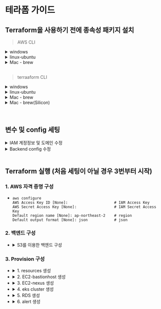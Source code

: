 # 테라폼 가이드

## Terraform을 사용하기 전에 종속성 패키지 설치
> AWS CLI
<details><summary>windows</summary>

- Windows(64비트)용 AWS CLI MSI 설치 프로그램 다운로드 및 실행
    - https://awscli.amazonaws.com/AWSCLIV2.msi  

</details>
<details><summary>linux-ubuntu</summary>

- ```
  sudo apt-get install -y curl unzip 
  curl "https://awscli.amazonaws.com/awscli-exe-linux-x86_64.zip" -o "awscliv2.zip"
  sudo unzip awscliv2.zip
  sudo ./aws/install
  ```
</details>

</details>
<details><summary>Mac - brew</summary>

- ```
  brew install aws
  ```
</details>

<br>

> terraaform CLI
<details><summary>windows</summary>

1. download
- 다운로드한 파일의 압축을 풀고 C:\terraform\terraform.exe에 복사합니다.
  - https://releases.hashicorp.com/terraform/1.6.2/terraform_1.6.2_windows_386.zip  

2. 환경변수 등록.
- 관리자 권한으로 Powershell을 실행하여 아래 명령어를 실행.
  - `[Environment]::SetEnvironmentVariable("Path", $env:Path + ";C:\terraform", "Machine")`

</details>
<details><summary>linux-ubuntu</summary>

- ```
  sudo apt-get install -y wget
  wget -O- https://apt.releases.hashicorp.com/gpg | sudo gpg --dearmor -o /usr/share/keyrings/hashicorp-archive-keyring.gpg
  echo "deb [signed-by=/usr/share/keyrings/hashicorp-archive-keyring.gpg] https://apt.releases.hashicorp.com $(lsb_release -cs) main" | sudo tee /etc/apt/sources.list.d/hashicorp.list
  sudo apt update && sudo apt install terraform
   ```
</details>
<details><summary>Mac - brew</summary>

- ```
  brew install terraform
   ```
</details>

<details><summary>Mac - brew(Silicon)</summary>

- ```
  brew install terraform
  git clone https://github.com/hashicorp/terraform-provider-template

  cd terraform-provider-template

  go build

  mkdir -p  ~/.terraform.d/plugins/registry.terraform.io/hashicorp/template/2.2.0/darwin_arm64

  mv terraform-provider-template ~/.terraform.d/plugins/registry.terraform.io/hashicorp/template/2.2.0/darwin_arm64/terraform-provider-template_v2.2.0_x5
  
  chmod +x ~/.terraform.d/plugins/registry.terraform.io/hashicorp/template/2.2.0/darwin_arm64/terraform-provider-template_v2.2.0_x5
   ```
</details>
<br>
<br>

## 변수 및 config 세팅 
<details><summary>IAM 계정정보 및 도메인 수정</summary>

 >terraform/main/global.tf
```
  //ssh-Key
  default_Key = "Key name"

  // route53 host name
  host_name = "test.com"
  host_pattern = "*.test.com"
  ACCOUNT_ID = 112233445566
  availability_zones = "ap-northeast-2"

  //domain 
  gitlab_domain_name = "gitlab.test.com"
  nexus_domain_name = "nexus.test.com"
  reg_domain_name = "reg.test.com"

  //backend name
  backend_bucket = "S3-bucket-name"
  backend_dynamodb = "dynamodb-table"
```
</details>
<details><summary>Backend config 수정</summary>

 >terraform/main/backend.conf

```
  //backend S3 bucket name
  bucket = "S3-bucket-name"

  //backend dynamodb table
  dynamodb_table = "dynamodb-table"
```
</details>
<br>


## Terraform 실행 (처음 세팅이 아닐 경우 3번부터 시작)

### 1. AWS 자격 증명 구성
- ```
  aws configure
  AWS Access Key ID [None]:                     # IAM Access Key 
  AWS Secret Access Key [None]:                 # IAM Secret Access Key 
  Default region name [None]: ap-northeast-2    # region  
  Default output format [None]: json            # json
  ```

  
### 2. 백엔드 구성


- <details>
  <summary>S3를 이용한 백엔드 구성</summary>

  > terraform 에서 backend란 terraform의 상태 데이터를 저장 하고 실행환경을 제공 하는 컴포넌트 입니다\
  상태 데이터는 tfstate 파일에 저장 되며 상태파일 저장소로 S3 버킷을 사용 하고 있습니다\
  이 프로젝트에선 remote state를 통해 S3에 저장 되어 있는 tfstate 파일의 리소스를 사용하고 있어\
  필수로 진행해야 하는 구성 입니다. backend에는 다음과 같은 항목이 생성 됩니다
  > - S3 bucket
  > - DynamoDB_table

  <br>

  - 터미널에서 main->dependency->backend 위치로 이동
    - ``` 
      terraform> cd .\main\dependency\backend\
      terraform\main\dependency\backend> 
      ``` 
  
  - main.tf 41-49 블럭을 주석처리 합니다
    - ```
      ### 41 line.
  
      # terraform {
      # backend "s3" {
      #     key            = "main/dependency/backend/terraform.tfstate"
      #     region         = "ap-northeast-2"
      #     encrypt        = true
      #   }
      # }
      ```
  - `terraform init`으로 aws provider 구성
    - ```
      terraform\main\dependency\backend> terraform init -backend-config="../../backend.conf"
   
      ...
  
      Terraform has been successfully initialized!
  
      You may now begin working with Terraform. Try running "terraform plan" to see
      any changes that are required for your infrastructure. All Terraform commands
      should now work.
  
      If you ever set or change modules or backend configuration for Terraform,
      rerun this command to reinitialize your working directory. If you forget, other
      commands will detect it and remind you to do so if necessary.
      terraform\main\dependency\backend>
      ```
  - Workspace 구성
    - ```
      terraform\main\dependency\backend> terraform workspace show 
      default
      terraform\main\dependency\backend> terraform workspace new test
      Created and switched to workspace "test"!
      
      You're now on a new, empty workspace. Workspaces isolate their state,
      so if you run "terraform plan" Terraform will not see any existing state
      for this configuration.
      terraform\main\dependency\backend> terraform workspace show    
      test
      terraform\main\dependency\backend>    
      ```
  - `terraform apply` 후 `Enter a value` 에서 yes 입력 (S3와 synamodb 생성)
  
    - ```
      terraform\main\dependency\backend> terraform apply -var-file="../../global.tfvars"
      
      ...
      
      Do you want to perform these actions in workspace "test"?
        Terraform will perform the actions described above.
        Only 'yes' will be accepted to approve.
      
        Enter a value: yes       
      ...
      
      
      Apply complete! Resources: 2 added, 0 changed, 0 destroyed.
      terraform\main\dependency\backend>
      ```
  
  - `main.tf` 41~49 블럭 주석 해제
    - ```
      ### 41. line
      
      terraform {
        backend "s3" {
          key            = "main/dependency/backend/terraform.tfstate"
          region         = "ap-northeast-2"
          encrypt        = true
        }
      }  
      ```
  - `terraform init` 실행 후 `Enter a value` 에서 yes 입력
    - ```
      terraform\main\dependency\backend> terraform init -backend-config="../../backend.conf"
      Initializing the backend...
      Do you want to migrate all workspaces to "s3"?
      Both the existing "local" backend and the newly configured "s3" backend
      support workspaces. When migrating between backends, Terraform will copy
      all workspaces (with the same names). THIS WILL OVERWRITE any conflicting
      states in the destination.
  
      Terraform initialization doesn't currently migrate only select workspaces.
      If you want to migrate a select number of workspaces, you must manually
      pull and push those states.
  
      If you answer "yes", Terraform will migrate all states. If you answer
      "no", Terraform will abort.
  
      Enter a value: yes 
      
      ...
      
      
      Terraform has been successfully initialized!
  
      You may now begin working with Terraform. Try running "terraform plan" to see
      any changes that are required for your infrastructure. All Terraform commands
      should now work.
      
      If you ever set or change modules or backend configuration for Terraform,
      rerun this command to reinitialize your working directory. If you forget, other
      commands will detect it and remind you to do so if necessary.    
      ```
  - `terraform apply` 실행
    - ```
      terraform\main\dependency\backend> terraform apply -var-file="../../global.tfvars"
      ...
      Apply complete! Resources: 0 added, 0 changed, 0 destroyed.
      ```

### 3. Provision 구성
- <details>
  <summary>1. resources 생성</summary>

  > terraform 프로비저닝 단계에서 dependency/resource 에서 생성 한 리소스를 사용하여\
  다른 인스턴스를 생성 하기 때문에 dependency/resource를 가장 먼저 생성 해야 합니다\
  dependency/resource에는 다음과 같은 항목이 생성 됩니다
  > - vpc (subnet , gateway , route table , eip 등) 
  > - securitygroup 
  > - storage (s3,efs) 
  > - iam

  <br>
  
  - 터미널에서 `main\dependent\resources` 위치로 이동합니다.
    - ``` 
      terraform\main\dependency\backend> cd ..\dependency\resources\
      terraform\main\dependency\resources> 
      ```
  
  - `terraform init` AWS provider 구성
    - ```
      terraform\main\dependency\resources> terraform init -backend-config="../../backend.conf"
      
      ...
      
      Terraform has been successfully initialized!
      
      You may now begin working with Terraform. Try running "terraform plan" to see
      any changes that are required for your infrastructure. All Terraform commands
      should now work.
      
      If you ever set or change modules or backend configuration for Terraform,
      rerun this command to reinitialize your working directory. If you forget, other
      commands will detect it and remind you to do so if necessary.
      terraform\main\dependency\resources>
      ```
  - Workspace 구성
    - ```
      terraform\main\dependency\resources> terraform workspace show 
      default
      terraform\main\dependency\resources> terraform workspace new test
      Created and switched to workspace "test"!
      
      You're now on a new, empty workspace. Workspaces isolate their state,
      so if you run "terraform plan" Terraform will not see any existing state
      for this configuration.
      terraform\main\dependency\resources> terraform workspace show    
      test
      terraform\main\dependency\resources>  
      ```
  - `terraform apply` 로 resource 생성 ( `Enter a value` 에서 yes 입력)
    - ```
      terraform\main\dependency\resources> terraform apply -var-file="../../global.tfvars"
      Do you want to perform these actions in workspace "test"?
      Terraform will perform the actions described above.
      Only 'yes' will be accepted to approve.
         Enter a value: yes 
      
      ...
      
      Apply complete! 
      terraform\main\dependency\resources>  
      ```
  
  
  > terraform\main\dependency\resources\ 경로에\
  bastion_readme.md 파일에 bastion host 접속 정보가 있습니다   
  </details>

- <details>
  <summary>2. EC2-bastionhost 생성</summary>

  >bastionhost는 dependency/resource가 생성된 후 생성해야 합니다\
  locals를 적절히 변경하여 생성하여야 합니다\
  bastion_host에서 ssh를 통해 gitlab 과 nexus에 접근할 수 있습니다\
  apply를 하게되면 bastion_host_readme.md 가 생성 되는데 여기엔 bastion_host의 접속 ip와\
  bastion_host 에서 gitlab 혹은 nexus의 연결을 위한 ssh명령어가 표기 되어 있습니다
  
  <br>
  
  - 터미널에서 `main\instance\bastion` 위치로 이동
    - ``` 
      terraform\main\instance\bastion>
      ```
  - `terraform init` AWS provider 구성
    - ```
      terraform\main\instance\bastion> terraform init -backend-config="../../backend.conf"
      
      ...
      
      Terraform has been successfully initialized!
      
      You may now begin working with Terraform. Try running "terraform plan" to see
      any changes that are required for your infrastructure. All Terraform commands
      should now work.
      
      If you ever set or change modules or backend configuration for Terraform,
      rerun this command to reinitialize your working directory. If you forget, other
      commands will detect it and remind you to do so if necessary.
      terraform\main\instance\bastion>
      ```
  - Workspace 구성
    - ```
      terraform\main\instance\bastion> terraform workspace show 
      default
      terraform\main\instance\bastion> terraform workspace new test
      Created and switched to workspace "test"!
      
      You're now on a new, empty workspace. Workspaces isolate their state,
      so if you run "terraform plan" Terraform will not see any existing state
      for this configuration.
      terraform\main\instance\bastion> terraform workspace show    
      test
      terraform\main\instance\bastion>
      ```
  - `terraform apply -var-file="../../global.tfvars"` 로 bastion 생성 ( `Enter a value` 에서 yes   입력)
    - ```
      terraform\main\instance\bastion> terraform apply -var-file="../../global.tfvars"
      
      ...
      
      Apply complete!
      terraform\main\instance\bastion> 
      ```
  </details>

- <details>
  <summary>3. EC2-nexus 생성</summary>

  > nexus는 dependency/resource가 생성된 후 생성해야 합니다\
  locals를 적절히 변경하여 생성하여야 합니다
  <br>

  - 터미널에서 `main\instance\nexus` 위치로 이동
    - ``` 
      terraform\main\instance\nexus>
      ```
  - `terraform init` AWS provider 구성
    - ```
      terraform\main\instance\nexus> terraform init -backend-config="../../backend.conf"
      
      ...
      
      Terraform has been successfully initialized!
      
      You may now begin working with Terraform. Try running "terraform plan" to see
      any changes that are required for your infrastructure. All Terraform commands
      should now work.
      
      If you ever set or change modules or backend configuration for Terraform,
      rerun this command to reinitialize your working directory. If you forget, other
      commands will detect it and remind you to do so if necessary.
      terraform\main\instance\nexus>
      ```
  - Workspace 구성
    - ```
      terraform\main\instance\nexus> terraform workspace show 
      default
      terraform\main\instance\nexus> terraform workspace new test
      Created and switched to workspace "test"!
      
      You're now on a new, empty workspace. Workspaces isolate their state,
      so if you run "terraform plan" Terraform will not see any existing state
      for this configuration.
      terraform\main\instance\nexus> terraform workspace show    
      test
      terraform\main\instance\nexus>
      ```
  - `terraform apply -var-file="../../global.tfvars"` 로 nexus 생성 ( `Enter a value` 에서 yes 입력)
    - ```
      terraform\main\instance\nexus> terraform apply -var-file="../../global.tfvars"
      
      ...
      
      Apply complete! 
      terraform\main\instance\nexus> 
      ```
  </details>

 
- <details>
  <summary>4. eks cluster 생성</summary>

  > eks는 dependency/resource가 생성된 후 생성해야 합니다\
  locals를 적절히 변경하여 생성하여야 합니다\
  apply 시 해당 경로에 readme 파일이 생성되며 cluster에 연결할 수 있는 awscli 명령어가 표기되어\
  있습니다 eks 구성시 default로 여러 패키지가 한번에 설치 되는데 설치되는 목록은 아래와 같습니다
  > - ALB ingress Controller  
  > - Metrics Server
  > - External DNS 
  > - EBS CSI Driver
  > - EFS CSI Driver
  > - Nginx ingress Controller

  <br>  
  
  - 터미널에서 `main\instance\eks` 위치로 이동
    - ``` 
      terraform\main\instance\eks>
      ```
  - `terraform init` AWS provider 구성
    - ```
      terraform\main\instance\eks> terraform init -backend-config="../../backend.conf"
      
      ...
      
      Terraform has been successfully initialized!
      
      You may now begin working with Terraform. Try running "terraform plan" to see
      any changes that are required for your infrastructure. All Terraform commands
      should now work.
      
      If you ever set or change modules or backend configuration for Terraform,
      rerun this command to reinitialize your working directory. If you forget, other
      commands will detect it and remind you to do so if necessary.
      terraform\main\instance\eks>
      ```
  - Workspace 구성
    - ```
      terraform\main\instance\eks> terraform workspace show 
      default
      terraform\main\instance\eks> terraform workspace new test
      Created and switched to workspace "test"!
      
      You're now on a new, empty workspace. Workspaces isolate their state,
      so if you run "terraform plan" Terraform will not see any existing state
      for this configuration.
      terraform\main\instance\eks> terraform workspace show    
      test
      terraform\main\instance\eks>
      ```
  - `terraform apply -var-file="../../global.tfvars"` 로 eks 생성 ( `Enter a value` 에서 yes 입력)
    - ```
      terraform\main\instance\eks> terraform apply -var-file="../../global.tfvars"
      
      ...
      
      Apply complete! 
      terraform\main\instance\eks> 
      ```
  
  </details>


- <details>
  <summary>5. RDS 생성</summary> 

  > rds는 dependency/resource가 생성 된 후 생성해야 합니다\
  global.tfvars 에서 instance type을 지정 할 수 있으며 locals 를 적절히 변경 하여 생성 하여야 합니다\
  apply시에는 해당경로에 readme 파일이 생성되며 rds 접속 주소와 포트 번호가 표기 되어 있습니다
  <br>

  
  - 터미널에서 `main\rds\postgressql` 위치로 이동
    - ``` 
      terraform\main\rds\postgressql>
      ```
  - `terraform init` AWS provider 구성
    - ```
      terraform\main\rds\postgressql> terraform init -backend-config="../../backend.conf"
      
      ...
      
      Terraform has been successfully initialized!
      
      You may now begin working with Terraform. Try running "terraform plan" to see
      any changes that are required for your infrastructure. All Terraform commands
      should now work.
      
      If you ever set or change modules or backend configuration for Terraform,
      rerun this command to reinitialize your working directory. If you forget, other
      commands will detect it and remind you to do so if necessary.
      terraform\main\rds\postgressql>
      ```
  - Workspace 구성
    - ```
      terraform\main\rds\postgressql> terraform workspace show 
      default
      terraform\main\rds\postgressql> terraform workspace new test
      Created and switched to workspace "test"!
      
      You're now on a new, empty workspace. Workspaces isolate their state,
      so if you run "terraform plan" Terraform will not see any existing state
      for this configuration.
      terraform\main\rds\postgressql> terraform workspace show    
      test
      terraform\main\rds\postgressql>
      ```
  - `terraform apply -var-file="../../global.tfvars"` 로 postgressql 생성 ( `Enter a value` 에서   yes 입력)
    - ```
      terraform\main\rds\postgressql> terraform apply -var-file="../../global.tfvars"
      
      ...
      
      Apply complete! 
      terraform\main\rds\postgressql> 
      ```
  
  </details>


- <details>
  <summary>6. alert 생성</summary> 

  > alert는 dependency/resource가 생성된 후 생성해야 합니다\
  locals를 적절히 변경하여 생성하여야 합니다\
  apply 시에는 해당 경로에 readme 파일이 생성되며 smtp 계정의 access_key와 secret_key가\
  표기되어 있습니다. 해당 key 정보들은 portal installer 쪽에서 필요한 정보입니다\
  인프라 구성이 끝난 후 portal installer 쪽에 key 정보를 넘겨주어야 하며 넘겨준 뒤에는\
  해당 readme 파일은 보안을 위해 삭제하여야 합니다\
  alert에는 다음과 같은 항목이 생성됩니다  
  > - iam 계정 (smtp sns) 
  > - ses
  > - sns (sns_topic)

  <br>

  
  - 터미널에서 `main\etc\alert` 위치로 이동
    - ``` 
      terraform\main\etc\alert>
      ```
  - `terraform init` AWS provider 구성
    - ```
      terraform\main\etc\alert> terraform init -backend-config="../../backend.conf"
      
      ...
      
      Terraform has been successfully initialized!
      
      You may now begin working with Terraform. Try running "terraform plan" to see
      any changes that are required for your infrastructure. All Terraform commands
      should now work.
      
      If you ever set or change modules or backend configuration for Terraform,
      rerun this command to reinitialize your working directory. If you forget, other
      commands will detect it and remind you to do so if necessary.
      terraform\main\etc\alert>
      ```
  - Workspace 구성
    - ```
      terraform\main\etc\alert> terraform workspace show 
      default
      terraform\main\etc\alert> terraform workspace new test
      Created and switched to workspace "test"!
      
      You're now on a new, empty workspace. Workspaces isolate their state,
      so if you run "terraform plan" Terraform will not see any existing state
      for this configuration.
      terraform\main\etc\alert> terraform workspace show    
      test
      terraform\main\etc\alert>
      ```
  - `terraform apply -var-file="../../global.tfvars"` 로 alert 생성 ( `Enter a value` 에서 yes 입력)
    - ```
      terraform\main\etc\alert> terraform apply -var-file="../../global.tfvars"
      
      ...
      
      Apply complete! 
      terraform\main\etc\alert> 
      ```
      
  </details>



